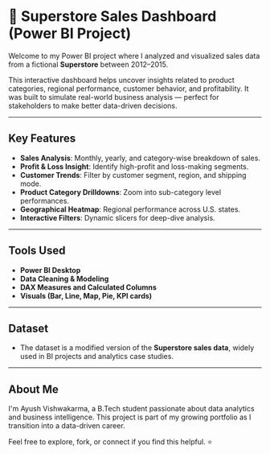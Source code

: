 # 🛒 Superstore Sales Dashboard (Power BI Project)

Welcome to my Power BI project where I analyzed and visualized sales data from a fictional **Superstore** between 2012–2015.

This interactive dashboard helps uncover insights related to product categories, regional performance, customer behavior, and profitability. It was built to simulate real-world business analysis — perfect for stakeholders to make better data-driven decisions.

---

## Key Features

- **Sales Analysis**: Monthly, yearly, and category-wise breakdown of sales.
- **Profit & Loss Insight**: Identify high-profit and loss-making segments.
- **Customer Trends**: Filter by customer segment, region, and shipping mode.
- **Product Category Drilldowns**: Zoom into sub-category level performances.
- **Geographical Heatmap**: Regional performance across U.S. states.
- **Interactive Filters**: Dynamic slicers for deep-dive analysis.

---

## Tools Used

- **Power BI Desktop**
- **Data Cleaning & Modeling**
- **DAX Measures and Calculated Columns**
- **Visuals (Bar, Line, Map, Pie, KPI cards)**

---

## Dataset

- The dataset is a modified version of the **Superstore sales data**, widely used in BI projects and analytics case studies.

---

## About Me

I'm Ayush Vishwakarma, a B.Tech student passionate about data analytics and business intelligence. This project is part of my growing portfolio as I transition into a data-driven career.

Feel free to explore, fork, or connect if you find this helpful. ⭐
